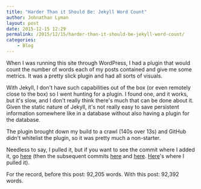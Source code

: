```yaml
---
title: "Harder Than it Should Be: Jekyll Word Count"
author: Johnathan Lyman
layout: post
date: 2015-12-15 12:29
permalink: /2015/12/15/harder-than-it-should-be-jekyll-word-count/
categories:
    - Blog
---
```


When I was running this site through WordPress, I had a plugin that would count the number of words each of my posts contained and give me some metrics. It was a pretty slick plugin and had all sorts of visuals.

With Jekyll, I don't have such capabilities out of the box (or even remotely close to the box) so I went hunting for a plugin. I found one, and it works, but it's slow, and I don't really think there's much that can be done about it. Given the static nature of Jekyll, it's not really easy to save persistent information somewhere like in a database without also having a plugin for the database.

The plugin brought down my build to a crawl (140s over 13s) and GitHub didn't whitelist the plugin, so it was pretty much a non-starter.

Needless to say, I pulled it, but if you want to see the commit where I added it, go [here](https://github.com/jelyman2/jelyman2.github.io/commit/004b155426b3cd8cb08316c7e6941562baa1075d) (then the subsequent commits [here](https://github.com/jelyman2/jelyman2.github.io/commit/89bf68b99961afb38a251c148744cdadba936dbd) and [here](https://github.com/jelyman2/jelyman2.github.io/commit/7bdf194867708871df67037e89e34679643ad1ba). [Here](https://github.com/jelyman2/jelyman2.github.io/commit/a4ed6e097b9bbe86ef12453704a8e419ee3a0eed)'s where I pulled it).

For the record, before this post: 92,205 words. With this post: 92,392 words.
